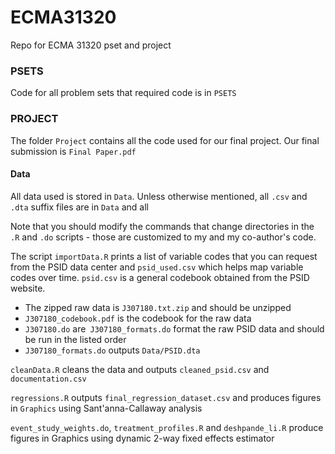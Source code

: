 # ECMA31320
Repo for ECMA 31320 pset and project

### PSETS

Code for all problem sets that required code is in `PSETS` 

### PROJECT

The folder `Project` contains all the code used for our final project. Our final submission is `Final Paper.pdf`

#### Data 

All data used is stored in `Data`. Unless otherwise mentioned, all `.csv` and `.dta` suffix files are in `Data` and all 

Note that you should modify the commands that change directories in the `.R` and `.do` scripts - those are customized to my and my co-author's code. 


 The script `importData.R` prints a list of variable codes that you can request from the PSID data center and `psid_used.csv` which helps map variable codes over time. `psid.csv` is a general codebook obtained from the PSID website. 

- The zipped raw data is `J307180.txt.zip` and should be unzipped
- `J307180_codebook.pdf` is the codebook for the raw data
- `J307180.do` are` J307180_formats.do` format the raw PSID data and should be run in the listed order
- `J307180_formats.do` outputs `Data/PSID.dta`

`cleanData.R` cleans the data and outputs `cleaned_psid.csv` and `documentation.csv` 

`regressions.R` outputs `final_regression_dataset.csv` and produces figures in `Graphics` using Sant'anna-Callaway analysis

`event_study_weights.do`, `treatment_profiles.R` and `deshpande_li.R` produce figures in Graphics using dynamic 2-way fixed effects estimator





